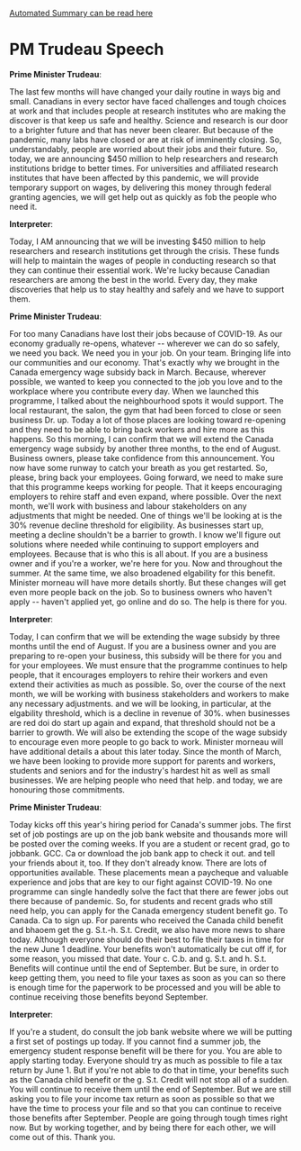 [Automated Summary can be read here](./trudeau_summary.md)

# PM Trudeau Speech



**Prime Minister Trudeau**:

The last few months will have changed your daily routine in ways big and small.
Canadians in every sector have faced challenges and tough choices at work and that includes people at research institutes who are making the discover is that keep us safe and healthy.
Science and research is our door to a brighter future and that has never been clearer.
But because of the pandemic, many labs have closed or are at risk of imminently closing.
So, understandably, people are worried about their jobs and their future.
So, today, we are announcing $450 million to help researchers and research institutions bridge to better times.
For universities and affiliated research institutes that have been affected by this pandemic, we will provide temporary support on wages, by delivering this money through federal granting agencies, we will get help out as quickly as fob the people who need it. 



**Interpreter**:

Today, I AM announcing that we will be investing $450 million to help researchers and research institutions get through the crisis.
These funds will help to maintain the wages of people in conducting research so that they can continue their essential work.
We're lucky because Canadian researchers are among the best in the world.
Every day, they make discoveries that help us to stay healthy and safely and we have to support them.



**Prime Minister Trudeau**:

For too many Canadians have lost their jobs because of COVID-19. As our economy gradually re-opens, whatever -- wherever we can do so safely, we need you back.
We need you in your job.
On your team.
Bringing life into our communities and our economy.
That's exactly why we brought in the Canada emergency wage subsidy back in March.
Because, wherever possible, we wanted to keep you connected to the job you love and to the workplace where you contribute every day.
When we launched this programme, I talked about the neighbourhood spots it would support.
The local restaurant, the salon, the gym that had been forced to close or seen business Dr. up. Today a lot of those places are looking toward re-opening and they need to be able to bring back workers and hire more as this happens.
So this morning, I can confirm that we will extend the Canada emergency wage subsidy by another three months, to the end of August.
Business owners, please take confidence from this announcement.
You now have some runway to catch your breath as you get restarted.
So, please, bring back your employees.
Going forward, we need to make sure that this programme keeps working for people.
That it keeps encouraging employers to rehire staff and even expand, where possible.
Over the next month, we'll work with business and labour stakeholders on any adjustments that might be needed.
One of things we'll be looking at is the 30% revenue decline threshold for eligibility.
As businesses start up, meeting a decline shouldn't be a barrier to growth.
I know we'll figure out solutions where needed while continuing to support employers and employees.
Because that is who this is all about.
If you are a business owner and if you're a worker, we're here for you.
Now and throughout the summer.
At the same time, we also broadened elgability for this benefit.
Minister morneau will have more details shortly.
But these changes will get even more people back on the job.
So to business owners who haven't apply -- haven't applied yet, go online and do so. The help is there for you.




**Interpreter**:

Today, I can confirm that we will be extending the wage subsidy by three months until the end of August.
If you are a business owner and you are preparing to re-open your business, this subsidy will be there for you and for your employees.
We must ensure that the programme continues to help people, that it encourages employers to rehire their workers and even extend their activities as much as possible.
So, over the course of the next month, we will be working with business stakeholders and workers to make any necessary adjustments.
and we will be looking, in particular, at the elgability threshold, which is a decline in revenue of 30%. when businesses are red doi do start up again and expand, that threshold should not be a barrier to growth.
We will also be extending the scope of the wage subsidy to encourage even more people to go back to work.
Minister morneau will have additional details a about this later today.
Since the month of March, we have been looking to provide more support for parents and workers, students and seniors and for the industry's hardest hit as well as small businesses.
We are helping people who need that help.
and today, we are honouring those commitments.



**Prime Minister Trudeau**:

Today kicks off this year's hiring period for Canada's summer jobs.
The first set of job postings are up on the job bank website and thousands more will be posted over the coming weeks.
If you are a student or recent grad, go to jobbank.
GCC.
Ca or download the job bank app to check it out.
and tell your friends about it, too.
If they don't already know.
There are lots of opportunities available.
These placements mean a paycheque and valuable experience and jobs that are key to our fight against COVID-19. No one programme can single handedly solve the fact that there are fewer jobs out there because of pandemic.
So, for students and recent grads who still need help, you can apply for the Canada emergency student benefit go. To Canada.
Ca to sign up. For parents who received the Canada child benefit and bhaoem get the g. S.t.-h. S.t. Credit, we also have more news to share today.
Although everyone should do their best to file their taxes in time for the new June 1 deadline.
Your benefits won't automatically be cut off if, for some reason, you missed that date.
Your c. C.b. and g. S.t. and h. S.t. Benefits will continue until the end of September.
But be sure, in order to keep getting them, you need to file your taxes as soon as you can so there is enough time for the paperwork to be processed and you will be able to continue receiving those benefits beyond September.




**Interpreter**:

If you're a student, do consult the job bank website where we will be putting a first set of postings up today.
If you cannot find a summer job, the emergency student response benefit will be there for you.
You are able to apply starting today.
Everyone should try as much as possible to file a tax return by June 1. But if you're not able to do that in time, your benefits such as the Canada child benefit or the g. S.t. Credit will not stop all of a sudden.
You will continue to receive them until the end of September.
But we are still asking you to file your income tax return as soon as possible so that we have the time to process your file and so that you can continue to receive those benefits after September.
People are going through tough times right now.
But by working together, and by being there for each other, we will come out of this.
Thank you.




